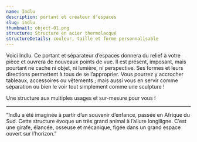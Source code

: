 ```yaml
---
name: Indlu
description: portant et créateur d'espaces
slug: indlu
thumbnail: object-01.png
structure: Structure en acier thermolacqué
structureDetails: couleur, taille et forme personnalisable
---
```


Voici Indlu. Ce portant et séparateur d’espaces donnera du relief à votre pièce et ouvrera de nouveaux points de vue. Il
est présent, imposant, mais pourtant ne cache ni objet, ni lumière, ni perspective. Ses formes et leurs directions
permettent à tous de se l’approprier. Vous pourrez y accrocher tableaux, accessoires ou vêtements ; mais aussi vous en
servir comme séparation ou bien le voir tout simplement comme une sculpture !

Une structure aux multiples usages et sur-mesure pour vous !

---

“Indlu a été imaginée à partir d’un souvenir d’enfance, passée en Afrique du Sud. Cette structure évoque un très grand
animal à l’allure longiligne. C’est une girafe, élancée, osseuse et mécanique, figée dans un grand espace ouvert sur
l’horizon.”
